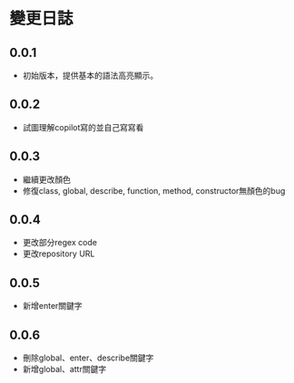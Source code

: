 # 變更日誌

## 0.0.1

- 初始版本，提供基本的語法高亮顯示。

## 0.0.2

- 試圖理解copilot寫的並自己寫寫看

## 0.0.3

- 繼續更改顏色  
- 修復class, global, describe, function, method, constructor無顏色的bug

## 0.0.4

- 更改部分regex code
- 更改repository URL

## 0.0.5

- 新增enter關鍵字

## 0.0.6

- 刪除global、enter、describe關鍵字
- 新增global、attr關鍵字
